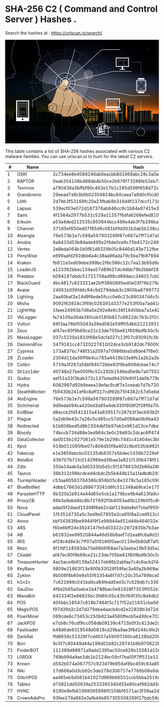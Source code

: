 # SHA-256 C2 ( Command and Control Server ) Hashes .

Search the hashes at : https://urlscan.io/search/

![](https://github.com/malfav/C2-Panels-SHA-256-Hashes-/blob/992be885b9ae6c24d1b54f72a882b9c12a4462a3/scr/iot.jpg)

This table contains a list of SHA-256 hashes associated with various C2 malware families. You can use urlscan.io to hunt for the latest C2 servers.


| #  | Name           | Hash                                                              |
|----|----------------|-------------------------------------------------------------------|
| 1  | OSKI           | 2c734ee8e4088246ab6eacbb8d1668abc28c3a0a3d2d8ff0b7b8fa360fd322a1    |
| 2  | RAPTOR         | 0eab354108b488db4b50ce2b676f73286fe52eb785cf6edfa130b23994cc04e0    |
| 3  | Tevirnox       | a790436a3bffbf90c463e17b1c285d596f658d72cbf83dd2cc618b523c2b6420    |
| 4  | Grandorerio    | 29eead7afb3b0b02359824bc84caea7a9d0cf0cd02125974ea96adfc070b73ab    |
| 5  | Lilith         | 2d7bb3f53169fc20a23fbab9b316d4f137dccf171b52e7f734ef2d4e2967b4bf    |
| 6  | Lapsas         | 539ecf03e072d187376ab646cc9c1b84a97415e3f676294a3331b5fbc608474a    |
| 7  | Saint          | 4f1564a2977b531c529a11357f6dfa6268efed81017bd316fd759444983faca8    |
| 8  | Erbuim         | a53a4ded212535c850644bcc486e4ab3f7b298ba8a35d6b8b151c7813649bc56    |
| 9  | Channel        | 37165ef650ed07f85d9c081bf9d301b3ab5b138ca8cbb6ca1d57c2754fab37d0    |
| 10 | Atsengie       | 76e573b1e7c598a567903289f87c667a7ff71d7a070f642bb8c38386cdc24dc8    |
| 11 | Anubis         | 6a8433d53b84ade495e2f8de0ce9c75b4172c2495bdd767110e033bb2d40d5b7    |
| 12 | Vertex         | 2e8bda064b1b0f81d9329b05c8440d143e712fbefe6eb4b01ee348fa6226396c    |
| 13 | PenyWise       | e699aafd292dbb6a4c38aa96ada79c5ba7fb87894213e32f8645ef141bd86eea    |
| 14 | Kraken         | fb911e5ed09ebe399bc2f6c586c12c7ea13b95d9a88c7276c28cf7e8c9d337c9    |
| 15 | LoaderJS       | a123392bbec134ea57d89b27dc4dbb79b2bbbf2878d14bbb00c23bc520360a66    |
| 16 | Predator       | b064187ebdc51721708ad98cd89dacc346017cb0fb0457d530032d387f1ff20e    |
| 17 | BlackGuard     | 4bc4817c823321ae2bff3860895ed0e03f76b279db2aefc6364352534ea0654c    |
| 18 | Avatar         | 24061b006fd4c94c9d279ddab3c2800ba8799772ee3416e144bc7aeebccc2c2c    |
| 19 | Lighting       | 2aa40baf2e14d9f8ede5fccc0e6c23c880347d4c5a0464a4f6c6ba6de49b0652    |
| 20 | Misha          | 9092f63924c3f69c026391d3377e253f00a7ad41d0ee889f4389fba1303f5311    |
| 21 | LightHttp      | 1faee24993b7d6a5e292e8e6c56f1640bba7a1e429237c24cbc30777e1699b1d    |
| 22 | VkLogger       | fa74106a36da380cdcf180b817c6822dc7b3c2f2cd045a726ce0c0e37b8be04c    |
| 23 | Vulturi        | 66f3aa76bf05043a38ed082e59ff054bb22213931e4fb8448634d80b678257b6    |
| 24 | Zeus           | af47ec90f9b69ce21c23de705be61f809bdfb30c5d9b6675466fd21f4b07b48d    |
| 25 | MassLogger     | 037c5220a1810f68e5dcfa027c13f07c93091fc3b2a6a3b71beddf71cb4b25c0    |
| 26 | DaimondFox     | 3479161cc4732022761002dce3cb9182dc7900fcf7bfc5a0822cf38ebebf76be    |
| 27 | Cypress        | 173a837bc748f31a2097a70986bba5d8de47f6e02570e041898113f86813b1e1    |
| 28 | ZLoader        | 2304d11da36ff6b4cc785a4418b33e8fb1a2b2a2b545f48a93e59f640624a52d    |
| 29 | Colibri        | 5719a3f267a58bf84072bbe83f9ba909dcbae74c79dabf1568ca7badc46ae33f    |
| 30 | Sh1zo1der      | 40748e27be000f6c52c292b1546ed0e9b7a0750230030fa3a45c596a5dfbdae8    |
| 31 | Qudox          | aef51a33f3bab372c137bdad9435fe90f1da0b779daf071362838488fbcccd1b    |
| 32 | Hydra          | 6062997d92b9eeea19efac9cdf7e1ceeab7d7b72012b04a72610e008b6c1c3dc    |
| 33 | StealthWorker  | f59430b241ef6c8aff317cdf92b75f4382c57d5e6dac87c32a14f4fd65d18da9    |
| 34 | AtsEngine      | 76e573b1e7c598a567903289f87c667a7ff71d7a070f642bb8c38386cdc24dc8    |
| 35 | Sichrheirat    | 9d9eda094ca420ed3a65e4eb330f908f2f38f9a70a4dc2017631b98f561f1ebb    |
| 36 | EvilBear       | d8eccb2fd541315a43a839517c287b3f3ecb93b2f94274bc1ad0c767b3b50034    |
| 37 | Plague         | 5a2db9e43c7a26c5c485cc57d0a8088ab0b9ba430a75bf6c9816aafdd7488f97    |
| 38 | Redirected     | b1b606bed5d9b1934dbf5b97eb1e961d13ce7dbeb18cdfbdd0bca15d1b8af818    |
| 39 | Bloody         | 74bccb734d88e3ed964c3e0c29d93c2dcac6ff4745d68ca79842e496a570afa3    |
| 40 | DataCollector  | da0015b1627061e579e1b298c74d1c41404ec3b8e01fc260907a36c5f55895f3    |
| 41 | Kpot           | 914b011065fbe07c808d50f6a402c9b453fcb9626cc6bdb7bc801d240fee816b    |
| 42 | Fakecop        | e1e3856ebcbc02135db8357e5bdec1436b7228efd95e469be87ec3fab0be0272    |
| 43 | BetaBot        | 439707b71fc0142966ed3fbaa3a821f130b478f5158b74e5cdc13a77f3167e41    |
| 44 | Zdts           | 350a14aab3a3d0333fa5d1c5f1678610d2b86a280a30259ec5587e8edf0ce24a    |
| 45 | Taurus         | 36b312c98bcdced4cbdc2b5b444b15a1fadbdb2911dd55e005a5d35daf78398c    |
| 46 | Tiurmphloader  | c53aa80583764386c958b05c6e1078c5a165c0904dd7e431f8b17ab5f998fab0    |
| 47 | BlueBotNet     | 4dbb17663d1d98673341d6fc511348ab9ce1e175d11119fd9d04bb5b77ac6f09    |
| 48 | ParasiteHTTP   | 6b320a1b914e44d65e5cb1a179bce9b4a613fa9c038e9a6cfebbfcbb1f9dc736    |
| 49 | ProxyCB        | 66b3a9abd4bc8b727692f5b4093ad0b129b0f5c80b88f10223b98ac0fac7d417    |
| 50 | Nova           | adad5f2daed15398f6eb2cdaf119dda8ef7cbef9500d326cddc9e2c9f06fa89c    |
| 51 | CloudPanel     | 1f53514735a5c3ed9e07855e2ca95f6a2ced912c9772b4173c67da060118209c    |
| 52 | Amos           | bbf343836be9944f9f1e98844a451d44b464032e72b41cceb070f11c34515d2b    |
| 53 | ARS            | f60e6bff24e3924147fe5d03322c2872835b7b3aed9e45f28607cd655df3f5e0    |
| 54 | AB             | b62832ee99520844a46d56b8aef7d1ea8fc6a9d1912b70b65e8b0c84a88dce20    |
| 55 | IRIS           | ef29c4d8e3c7ff07a5f9186f0aac0119e0b80df7af0ad0b520356974aabad72a    |
| 56 | Rezo           | 8f1fdf118583da70a96b6f68ae7a3aeba19b53d5a2398fb0100ef4a5ec7c5421    |
| 57 | Citadel        | af47ec90f9b69ce21c23de705be61f809bdfb30c5d9b6675466fd21f4b07b48d    |
| 58 | TreasureHunter | 4ac5ace4b9139a52417eb86b2abfaa7c4c6acb2f4c04f5627a2cca62d6b7ab38    |
| 59 | KeyBase        | 9809e21863f13e900b33026f59fac3a40a2b969acb830eb8663f7b8441b11a9c    |
| 60 | Zyklon         | 9b006f8b60e9a55f61354a6f7d7c20c35a789bca0ce9a134b12eac830fa1a7a1    |
| 61 | h1n1n          | 7c621668c041bd4cd84fedd5ed3c7c628db7c3365f871d82af782f162286a8ed    |
| 62 | GauDox         | 4f6e2b65a0adce1b4786bac0e81928f7353ff052e2c2730b881d8f4fa15f3e41    |
| 63 | ManaBot        | 842334f2e86825bc3fd6fc05c43fcf64f30c8d4db2a1f4a2f64b087d6daca20a    |
| 64 | POS            | 405bbc18547c818b7484f3c717f52a11831cba5631aa59f4a0971cf7bc659d13    |
| 65 | MagicPOS       | f97d39d2c2d7d279dea4aacb4cd2e22828b3d72d233cd1727d809cbe4c71b6ae    |
| 66 | PowrMiner      | 089cde6c73453c250b823a4560ffecb5e498ce7036c2e5f5853ba72dc295ec11    |
| 67 | JackPOS        | e7cb8c76cdf9cc058db09139c4715b0f3c413de2c60184c8da3fb6234623bc7b    |
| 68 | Fastloader     | b48d6de9319548d0818cd29ba9ae3f6d144c4fe2b73220366e4e244e7d79ffb0    |
| 69 | DarkRat        | ffd6656c51326f7cdd037a59097260ca6128bd2096254c92d739d96bbc24eaa1    |
| 70 | Borr           | 9c5f7c80449d44a199d01b82c28741b9b970622baca5620f59db15506f21e639    |
| 71 | FinderBOT      | 111389d98971a9add1395ac50ce826b15081d15090afb027019d8ef17b01c01a    |
| 72 | L0RDIX         | 769b994a9ae3db1b2124bc09cf7ba00f7ff531e12731134fe0346715291f4fb6    |
| 73 | Krown          | d582b074a067757c923d79b956af8bc459c83a853caf465de328b42851c1dc4e    |
| 74 | Niki           | 17d668a0d3cb62c3de278d306717e7766b06e6dac427e4a586e343a0c390ae4f    |
| 75 | GlitchPOS      | aa465eb5d081b41927d969b66551ccb5bba2516c02bd4734087d018c71f74a71    |
| 76 | Tables         | d70821dd50939a2533395340455e90cef982dd3d5497772b9af4a5869b15f48d    |
| 77 | HVNC           | 8190e9efb61998095998f0104bf6571ac3f39aa2db01b220aee3da1c1e20f20c    |
| 78 | CrownAdsPro    | 93fee278a682e3afb44b857305508269f27bdc59d04bf6faa81bf79cda6c7700    |
